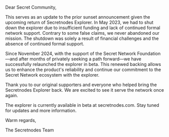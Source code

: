 Dear Secret Community,

This serves as an update to the prior sunset announcement given the upcoming return of Secretnodes Explorer. In May 2023, we had to shut down the explorer due to insufficient funding and lack of continued formal network support. Contrary to some false claims, we never abandoned our mission. The shutdown was solely a result of financial challenges and the absence of continued formal support.

Since November 2024, with the support of the Secret Network Foundation—and after months of privately seeking a path forward—we have successfully relaunched the explorer in beta. This renewed backing allows us to enhance the product's reliability and continue our commitment to the Secret Network ecosystem with the explorer.

Thank you to our original supporters and everyone who helped bring the Secretnodes Explorer back. We are excited to see it serve the network once again.

The explorer is currently available in beta at secretnodes.com. Stay tuned for updates and more information.

Warm regards,

The Secretnodes Team
